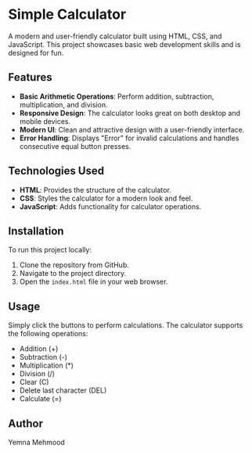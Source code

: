 
# Simple Calculator

A modern and user-friendly calculator built using HTML, CSS, and JavaScript. This project showcases basic web development skills and is designed for fun.

## Features

- **Basic Arithmetic Operations**: Perform addition, subtraction, multiplication, and division.
- **Responsive Design**: The calculator looks great on both desktop and mobile devices.
- **Modern UI**: Clean and attractive design with a user-friendly interface.
- **Error Handling**: Displays "Error" for invalid calculations and handles consecutive equal button presses.

## Technologies Used

- **HTML**: Provides the structure of the calculator.
- **CSS**: Styles the calculator for a modern look and feel.
- **JavaScript**: Adds functionality for calculator operations.

## Installation

To run this project locally:

1. Clone the repository from GitHub.
2. Navigate to the project directory.
3. Open the `index.html` file in your web browser.

## Usage

Simply click the buttons to perform calculations. The calculator supports the following operations:
- Addition (+)
- Subtraction (-)
- Multiplication (*)
- Division (/)
- Clear (C)
- Delete last character (DEL)
- Calculate (=)

## Author

Yemna Mehmood
